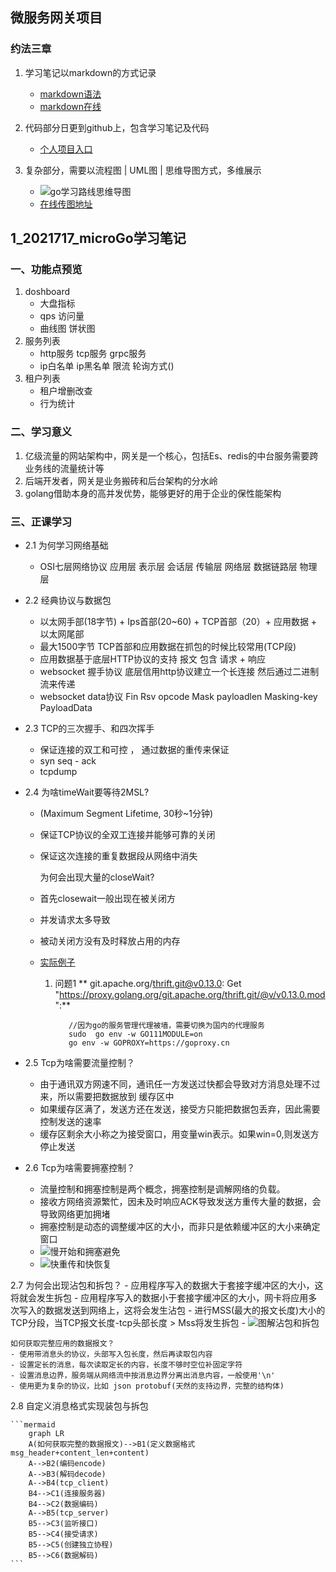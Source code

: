 ## 微服务网关项目

### 约法三章

1. 学习笔记以markdown的方式记录
    - [markdown语法](https://www.jianshu.com/p/191d1e21f7ed)
    - [markdown在线](https://tool.lu/markdown)
    
2. 代码部分日更到github上，包含学习笔记及代码
    - [个人项目入口](https://github.com/sunnyMlon/microGo)
    
3. 复杂部分，需要以流程图 | UML图 | 思维导图方式，多维展示
    - ![go学习路线思维导图](https://i.loli.net/2021/07/17/YOS4xJUKylajzVd.jpg)
    - [在线传图地址](https://sm.ms/)
 
## 1_2021717_microGo学习笔记

### 一、功能点预览
1. doshboard
    - 大盘指标
    - qps 访问量 
    - 曲线图 饼状图
2. 服务列表
    - http服务 tcp服务 grpc服务
    - ip白名单 ip黑名单 限流  轮询方式()
3. 租户列表
    -  租户增删改查
    -  行为统计
    
### 二、学习意义
1. 亿级流量的网站架构中，网关是一个核心，包括Es、redis的中台服务需要跨业务线的流量统计等
2. 后端开发者，网关是业务搬砖和后台架构的分水岭
3. golang借助本身的高并发优势，能够更好的用于企业的保性能架构

### 三、正课学习
+ 2.1 为何学习网络基础
    - OSI七层网络协议 应用层 表示层  会话层 传输层 网络层 数据链路层 物理层
+ 2.2 经典协议与数据包
    - 以太网手部(18字节) + Ips首部(20~60) + TCP首部（20）+ 应用数据 + 以太网尾部
    - 最大1500字节 TCP首部和应用数据在抓包的时候比较常用(TCP段)
    - 应用数据基于底层HTTP协议的支持  报文 包含 请求 + 响应
    - websocket 握手协议 底层信用http协议建立一个长连接 然后通过二进制流来传递
    - websocket data协议 Fin Rsv opcode Mask payloadlen Masking-key PayloadData
+ 2.3 TCP的三次握手、和四次挥手
    - 保证连接的双工和可控 ， 通过数据的重传来保证
    - syn seq - ack 
    - tcpdump
+ 2.4 为啥timeWait要等待2MSL?
    - (Maximum Segment Lifetime, 30秒~1分钟)
    - 保证TCP协议的全双工连接并能够可靠的关闭
    - 保证这次连接的重复数据段从网络中消失
    
      为何会出现大量的closeWait?
    - 首先closewait一般出现在被关闭方
    - 并发请求太多导致
    - 被动关闭方没有及时释放占用的内存
    - [实际例子](demo/base/close_wait_test/server/main.php)
        1. 问题1 ** git.apache.org/thrift.git@v0.13.0: Get "https://proxy.golang.org/git.apache.org/thrift.git/@v/v0.13.0.mod":** 
           ```golang
              //因为go的服务管理代理被墙，需要切换为国内的代理服务
              sudo  go env -w GO111MODULE=on
              go env -w GOPROXY=https://goproxy.cn
           ```
+ 2.5 Tcp为啥需要流量控制？
    - 由于通讯双方网速不同，通讯任一方发送过快都会导致对方消息处理不过来，所以需要把数据放到    缓存区中
    - 如果缓存区满了，发送方还在发送，接受方只能把数据包丢弃，因此需要控制发送的速率
    - 缓存区剩余大小称之为接受窗口，用变量win表示。如果win=0,则发送方停止发送
    
+ 2.6 Tcp为啥需要拥塞控制？
    - 流量控制和拥塞控制是两个概念，拥塞控制是调解网络的负载。
    - 接收方网络资源繁忙，因未及时响应ACK导致发送方重传大量的数据，会导致网络更加拥堵
    - 拥塞控制是动态的调整缓冲区的大小，而非只是依赖缓冲区的大小来确定窗口
    - ![慢开始和拥塞避免](https://i.loli.net/2021/07/17/Sg9hcTzKbu7A8WX.jpg)
    - ![快重传和快恢复](https://i.loli.net/2021/07/17/oGbvFUHX9MQ5dlE.jpg)

2.7 为何会出现沾包和拆包？
    - 应用程序写入的数据大于套接字缓冲区的大小，这将就会发生拆包
    - 应用程序写入的数据小于套接字缓冲区的大小，网卡将应用多次写入的数据发送到网络上，这将会发生沾包
    - 进行MSS(最大的报文长度)大小的TCP分段，当TCP报文长度-tcp头部长度 > Mss将发生拆包
    - ![图解沾包和拆包](https://i.loli.net/2021/07/17/tk3WHZFXV7DBQmA.jpg)
    
    如何获取完整应用的数据报文？
    - 使用带消息头的协议，头部写入包长度，然后再读取包内容
    - 设置定长的消息，每次读取定长的内容，长度不够时空位补固定字符
    - 设置消息边界，服务端从网络流中按消息边界分离出消息内容，一般使用'\n'
    - 使用更为复杂的协议，比如 json protobuf(天然的支持边界，完整的结构体)

2.8 自定义消息格式实现装包与拆包

    ```mermaid 
        graph LR
        A(如何获取完整的数据报文)-->B1(定义数据格式msg_header+content_len+content)
        A-->B2(编码encode)
        A-->B3(解码decode)
        A-->B4(tcp_client) 
        B4-->C1(连接服务器) 
        B4-->C2(数据编码)
        A-->B5(tcp_server) 
        B5-->C3(监听接口) 
        B5-->C4(接受请求) 
        B5-->C5(创建独立协程) 
        B5-->C6(数据解码)
    ```
    
 
